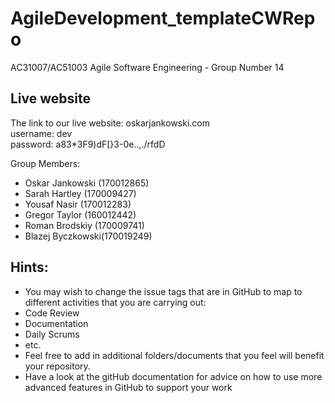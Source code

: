 # AgileDevelopment_templateCWRepo
AC31007/AC51003 Agile Software Engineering - Group Number 14

## Live website
The link to our live website: oskarjankowski.com  
username: dev  
password: a83*3F9)dF[}3-0e..,./rfdD  

Group Members:
- Oskar Jankowski (170012865)
- Sarah Hartley (170009427)
- Yousaf Nasir (170012283)
- Gregor Taylor (160012442)
- Roman Brodskiy (170009741)
- Blazej Byczkowski(170019249)

## Hints:
- You may wish to change the issue tags that are in GitHub to map to different activities that you are carrying out:
 - Code Review
 - Documentation
 - Daily Scrums
 - etc.
- Feel free to add in additional folders/documents that you feel will benefit your repository.
- Have a look at the gitHub documentation for advice on how to use more advanced features in GitHub to support your work
